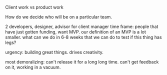 Client work vs product work

How do we decide who will be on a particular team.

2 developers, designer, advisor for client manager
time frame: people that have just gotten funding, want MVP.
our definition of an MVP is a lot smaller.
what can we do in 6-8 weeks that we can do to test if this thing has legs?

urgency: building great things. drives creativity.

most demoralizing: can't release it for a long long time. 
can't get feedback on it, working in a vacuum.
